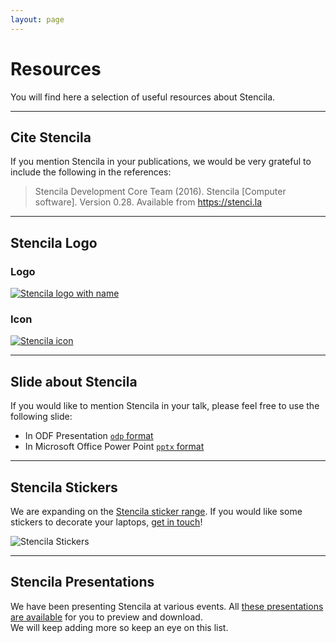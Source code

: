 ```yaml
---
layout: page
---
```


# Resources

You will find here a selection of useful resources about Stencila.

---

## Cite Stencila

If you mention Stencila in your publications, we would be very grateful to include the following in the references:

> Stencila Development Core Team (2016). Stencila [Computer software]. Version 0.28\. Available from https://stenci.la

---

## Stencila Logo

### Logo

[![Stencila logo with name](/img/stencila/stencilaLogo.svg)](/img/stencila/stencilaLogo.svg)

### Icon

[![Stencila icon](/img/stencila/stencilaIcon.svg)](/img/stencila/stencilaIcon.svg)

---

## Slide about Stencila

If you would like to mention Stencila in your talk, please feel free to use the following slide:

- In ODF Presentation [`odp` format](stencila-slide.odp)
- In Microsoft Office Power Point [`pptx` format](stencila-slide.pptx)

---

## Stencila Stickers

We are expanding on the [Stencila sticker range](/blog/2018-05-stickers). If you would like some stickers to decorate your laptops, [get in touch](mailto:aleksandra@stenci.la)!

![Stencila Stickers](/blog/2018-05-stickers/stickers-stencila.jpg)

---

## Stencila Presentations

We have been presenting Stencila at various events. All [these presentations are available](https://stencila.github.io/slides/) for you to preview and download.  
We will keep adding more so keep an eye on this list.
